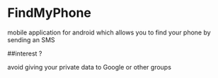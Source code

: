 # FindMyPhone

mobile application for android which allows you to find your phone by sending an SMS

##interest ?

avoid giving your private data to Google or other groups
